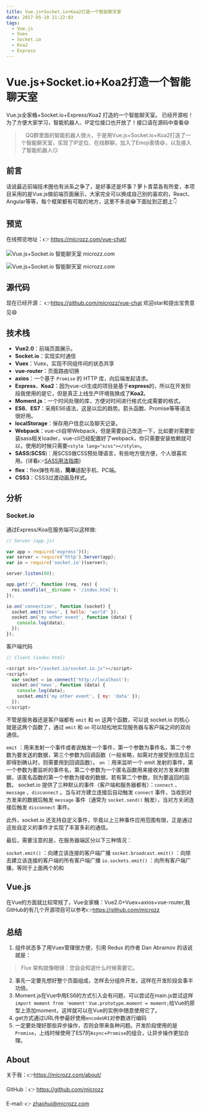 ```yaml
---
title: Vue.js+Socket.io+Koa2打造一个智能聊天室
date: 2017-05-10 21:22:03
tags:
  - Vue.js
  - Vuex
  - Socket.io
  - Koa2
  - Express
---
```

# Vue.js+Socket.io+Koa2打造一个智能聊天室

Vue.js全家桶+Socket.io+Express/Koa2 打造的一个智能聊天室。
已经开源啦！为了方便大家学习，智能机器人、IP定位接口也开放了！接口请在源码中查看😄

> &nbsp;&nbsp;&nbsp;QQ群里面的智能机器人很火，于是用Vue.js+Socket.io+Koa2打造了一个智能聊天室，实现了IP定位、在线群聊，加入了Emoji表情😄，以及接入了智能机器人😏

## 前言
话说最近前端技术圈也有派系之争了，是好事还是坏事？萝卜青菜各有所爱，本项目采用的是Vue.js做前端页面展示，大家完全可以换成自己别的喜欢的，React、Angular等等，每个框架都有可取的地方，这里不多说😂下面扯到正题上👇

## 预览

在线预览地址：👉 https://microzz.com/vue-chat/

![Vue.js+Socket.io 智能聊天室 microzz.com](https://dn-mhke0kuv.qbox.me/24330ba3e01436df1eb8.png)

![Vue.js+Socket.io 智能聊天室 microzz.com](https://dn-mhke0kuv.qbox.me/a5abbff92a442fa2d356.png)

## 源代码
 现在已经开源： 👉https://github.com/microzz/vue-chat
 欢迎star和提出宝贵意见😄

## 技术栈
* **Vue2.0**：前端页面展示。
* **Socket.io**：实现实时通信
* **Vuex**：Vuex，实现不同组件间的状态共享
* **vue-router**：页面路由切换
* **axios**：一个基于 `Promise` 的 HTTP 库，向后端发起请求。
* **Express**、**Koa2**：因为vue-cli生成的项目是基于**express**的，所以在开发阶段我使用的是它，但是真正上线生产环境我换成了**Koa2**。
* **Moment.js**：一个时间处理的库，方便对时间进行格式化成需要的格式。
* **ES6**、**ES7**：采用ES6语法，这是以后的趋势。箭头函数、Promise等等语法很好用。
* **localStorage**：保存用户信息以及聊天记录。
* **Webpack**：vue-cli自带Webpack，但是需要自己改造一下，比如要对需要安装sass相关loader，vue-cli已经配置好了webpack，你只需要安装依赖就可以，使用的时候只需要`<style lang="scss"></style>`。
* **SASS**(**SCSS**)：用SCSS做CSS预处理语言，有些地方很方便，个人很喜欢用。(详看👉[SASS用法指南](https://microzz.com/2017/03/18/sass/))
* **flex**：flex弹性布局，**简单**适配手机、PC端。
* **CSS3**：CSS3过渡动画及样式。

## 分析

### Socket.io
通过Express/Koa在服务端可以这样做:

```javascript
// Server (app.js)

var app = require('express')();
var server = require('http').Server(app);
var io = require('socket.io')(server);

server.listen(80);

app.get('/', function (req, res) {
  res.sendfile(__dirname + '/index.html');
});

io.on('connection', function (socket) {
  socket.emit('news', { hello: 'world' });
  socket.on('my other event', function (data) {
    console.log(data);
  });
});
```

客户端代码

```javascript
// Client (index.html)

<script src="/socket.io/socket.io.js"></script>
<script>
  var socket = io.connect('http://localhost');
  socket.on('news', function (data) {
    console.log(data);
    socket.emit('my other event', { my: 'data' });
  });
</script>
```

不管是服务器还是客户端都有 `emit` 和 `on` 这两个函数，可以说 socket.io 的核心就是这两个函数了，通过 `emit` 和 `on` 可以轻松地实现服务器与客户端之间的双向通信。

`emit` ：用来发射一个事件或者说触发一个事件，第一个参数为事件名，第二个参数为要发送的数据，第三个参数为回调函数（一般省略，如需对方接受到信息后立即得到确认时，则需要用到回调函数）。
`on` ：用来监听一个 emit 发射的事件，第一个参数为要监听的事件名，第二个参数为一个匿名函数用来接收对方发来的数据，该匿名函数的第一个参数为接收的数据，若有第二个参数，则为要返回的函数。
socket.io 提供了三种默认的事件（客户端和服务器都有）：`connect` 、`message` 、`disconnect` 。当与对方建立连接后自动触发 `connect` 事件，当收到对方发来的数据后触发 `message` 事件（通常为 `socket.send()` 触发），当对方关闭连接后触发 `disconnect` 事件。

此外，socket.io 还支持自定义事件，毕竟以上三种事件应用范围有限，正是通过这些自定义的事件才实现了丰富多彩的通信。

最后，需要注意的是，在服务器端区分以下三种情况：

`socket.emit()` ：向建立该连接的客户端广播
`socket.broadcast.emit()` ：向除去建立该连接的客户端的所有客户端广播
`io.sockets.emit()` ：向所有客户端广播，等同于上面两个的和

## Vue.js
在Vue的方面就比较常规了，Vue全家桶：Vue2.0+Vuex+axios+vue-router,我GitHub的有几个开源项目可以参考👉https://github.com/microzz

## 总结

1. 组件状态多了用Vuex管理很方便，引用 Redux 的作者 Dan Abramov 的话说就是：
> Flux 架构就像眼镜：您自会知道什么时候需要它。

2. 事先一定要先想好整个页面组成，怎样去分组件开发，这样在开发阶段会事半功倍。
3. Moment.js在Vue中用ES6的方式引入会有问题，可以尝试在main.js尝试这样`import moment from 'moment'` `Vue.prototype.moment = moment;`给Vue的原型上添加moment，这样就可以在Vue的实例中随意使用它了。
4. get方式通过URL传参最好使用`encodeURI`对参数进行编码
5. 一定要处理好那些异步操作，否则会带来各种问题。开发阶段使用的是`Promise`，上线时候使用了ES7的`Async`+`Promise`的组合，让异步操作更加合理。

## About
关于我：👉https://microzz.com/about/

GitHub：👉 https://github.com/microzz

E-mail: 👉 [zhaohui@microzz.com](mailto:zhaohui@microzz.com)


